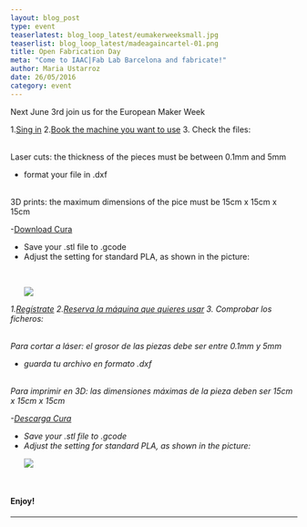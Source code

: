 ```yaml
---
layout: blog_post
type: event
teaserlatest: blog_loop_latest/eumakerweeksmall.jpg
teaserlist: blog_loop_latest/madeagaincartel-01.png
title: Open Fabrication Day
meta: "Come to IAAC|Fab Lab Barcelona and fabricate!"
author: Maria Ustarroz
date: 26/05/2016
category: event
---
```


Next June 3rd join us for the European Maker Week 


1.<a href="https://docs.google.com/forms/d/1MJAREBja3GWx8qnD0lgA_QXMdN3wVR_UNkfZn3Ms-sU/viewform?edit_requested=true">Sing in</a> 
2.<a href="http://fablabbarcelona.simplybook.it/sheduler/manage/event/3/unit/1">Book the machine you want to use</a>
3. Check the files:

<br>
Laser cuts: the thickness of the pieces must be between 0.1mm and 5mm

- format your file in .dxf

<br>
3D prints: the maximum dimensions of the pice must be 15cm x 15cm x 15cm

-<a href="https://ultimaker.com/en/products/cura-software">Download Cura</a>
- Save your .stl file to .gcode
- Adjust the setting for standard PLA, as shown in the picture:

<br>
<ul><img src= "http://www.fablabbcn.org/img/blog/blog_loop_latest/madeagaincartel-01.png" align="middle"> </img></ul>





<i>

1.<a href="https://docs.google.com/forms/d/1MJAREBja3GWx8qnD0lgA_QXMdN3wVR_UNkfZn3Ms-sU/viewform?edit_requested=true">Regístrate</a> 
2.<a href="http://fablabbarcelona.simplybook.it/sheduler/manage/event/3/unit/1">Reserva la máquina que quieres usar</a>
3. Comprobar los ficheros:

<br>
Para cortar a láser: el grosor de las piezas debe ser entre 0.1mm y 5mm

- guarda tu archivo en formato .dxf

<br>
Para imprimir en 3D: las dimensiones máximas de la pieza deben ser 15cm x 15cm x 15cm

-<a href="https://ultimaker.com/en/products/cura-software">Descarga Cura</a>
- Save your .stl file to .gcode
- Adjust the setting for standard PLA, as shown in the picture:

<ul><img src= "http://www.fablabbcn.org/img/blog/blog_loop_latest/madeagaincartel-01.png" align="middle"> </img></ul>



</i>
<br>
<h4>Enjoy!</h4>


---
